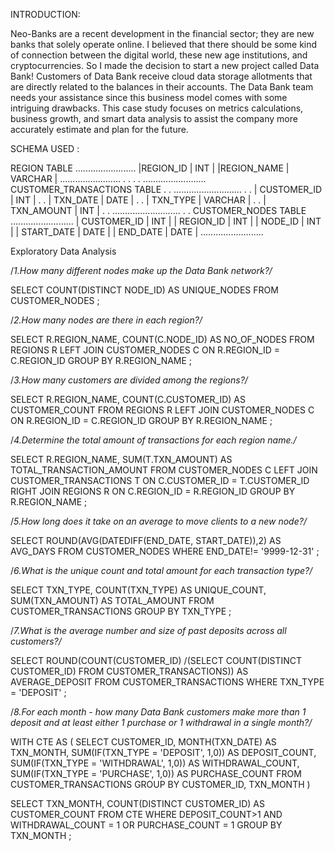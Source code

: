 INTRODUCTION:

Neo-Banks are a recent development in the financial sector; they are new banks that solely operate online.
I believed that there should be some kind of connection between the digital world, these new age institutions, and cryptocurrencies.
So I made the decision to start a new project called Data Bank! 
Customers of Data Bank receive cloud data storage allotments that are directly related to the balances in their accounts. The Data Bank team needs your assistance since this business model comes with some intriguing drawbacks.
This case study focuses on metrics calculations, business growth, and smart data analysis to assist the company more accurately estimate and plan for the future.


SCHEMA USED : 

   REGION TABLE
........................
|REGION_ID   | INT     |
|REGION_NAME | VARCHAR |
........................
		   .
           .
           .
           .         .........................  CUSTOMER_TRANSACTIONS TABLE
		   .         .                          ...........................
           .         .                          | CUSTOMER_ID | INT       |
           .         .                          | TXN_DATE    | DATE      |
           .         .                          | TXN_TYPE    | VARCHAR   |
           .         .                          | TXN_AMOUNT  | INT       |
           .         .                          ...........................
           .         .
   CUSTOMER_NODES TABLE
.........................
| CUSTOMER_ID | INT     |
| REGION_ID   | INT     |
| NODE_ID     | INT     |
| START_DATE  | DATE    |
| END_DATE    | DATE    |
.........................


Exploratory Data Analysis


/*1.How many different nodes make up the Data Bank network?/*

SELECT COUNT(DISTINCT NODE_ID) AS UNIQUE_NODES
FROM CUSTOMER_NODES ;

/*2.How many nodes are there in each region?/*

SELECT R.REGION_NAME,
COUNT(C.NODE_ID) AS NO_OF_NODES
FROM REGIONS R
LEFT JOIN CUSTOMER_NODES C
ON R.REGION_ID = C.REGION_ID
GROUP BY R.REGION_NAME ;

/*3.How many customers are divided among the regions?/*

SELECT R.REGION_NAME,
COUNT(C.CUSTOMER_ID) AS CUSTOMER_COUNT
FROM REGIONS R
LEFT JOIN CUSTOMER_NODES C
ON R.REGION_ID = C.REGION_ID
GROUP BY R.REGION_NAME ;


/*4.Determine the total amount of transactions for each region name./*

SELECT R.REGION_NAME, SUM(T.TXN_AMOUNT) AS TOTAL_TRANSACTION_AMOUNT
FROM CUSTOMER_NODES C 
LEFT JOIN CUSTOMER_TRANSACTIONS T
ON C.CUSTOMER_ID = T.CUSTOMER_ID
RIGHT JOIN REGIONS R
ON C.REGION_ID = R.REGION_ID
GROUP BY R.REGION_NAME ;


/*5.How long does it take on an average to move clients to a new node?/*

SELECT ROUND(AVG(DATEDIFF(END_DATE, START_DATE)),2) AS AVG_DAYS
FROM CUSTOMER_NODES
WHERE END_DATE!= '9999-12-31' ;

/*6.What is the unique count and total amount for each transaction type?/*

SELECT TXN_TYPE, COUNT(TXN_TYPE) AS UNIQUE_COUNT, SUM(TXN_AMOUNT) AS TOTAL_AMOUNT
FROM CUSTOMER_TRANSACTIONS
GROUP BY TXN_TYPE ;


/*7.What is the average number and size of past deposits across all customers?/*

SELECT ROUND(COUNT(CUSTOMER_ID)
/(SELECT COUNT(DISTINCT CUSTOMER_ID) FROM CUSTOMER_TRANSACTIONS)) AS AVERAGE_DEPOSIT
FROM CUSTOMER_TRANSACTIONS
WHERE TXN_TYPE = 'DEPOSIT' ;


/*8.For each month - how many Data Bank customers make more than 1 deposit and at least either 1 purchase or 1 withdrawal in a single month?/*

WITH CTE AS (
SELECT CUSTOMER_ID, 
MONTH(TXN_DATE) AS TXN_MONTH,
SUM(IF(TXN_TYPE = 'DEPOSIT', 1,0)) AS DEPOSIT_COUNT,
SUM(IF(TXN_TYPE = 'WITHDRAWAL', 1,0)) AS WITHDRAWAL_COUNT,
SUM(IF(TXN_TYPE = 'PURCHASE', 1,0)) AS PURCHASE_COUNT
FROM CUSTOMER_TRANSACTIONS
GROUP BY CUSTOMER_ID, TXN_MONTH
)

SELECT TXN_MONTH, 
COUNT(DISTINCT CUSTOMER_ID) AS CUSTOMER_COUNT
FROM CTE
WHERE DEPOSIT_COUNT>1 AND
WITHDRAWAL_COUNT = 1 OR PURCHASE_COUNT = 1
GROUP BY TXN_MONTH ;
